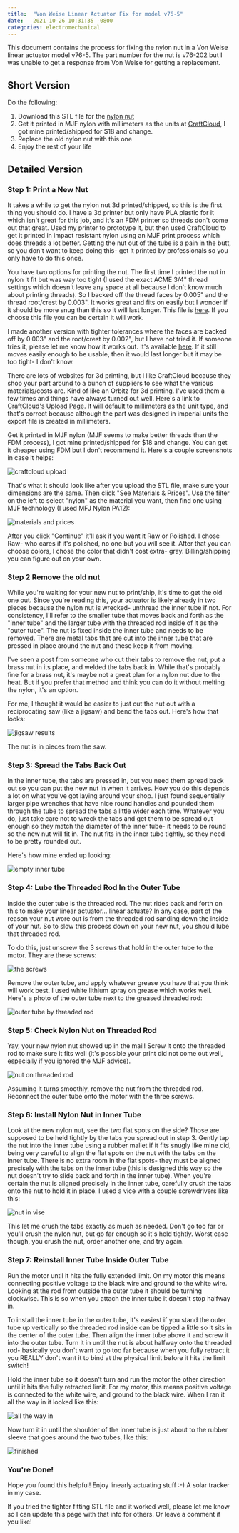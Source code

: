 ```yaml
---
title:  "Von Weise Linear Actuator Fix for model v76-5"
date:   2021-10-26 10:31:35 -0800
categories: electromechanical
---
```


This document contains the process for fixing the nylon nut in a Von Weise linear actuator model v76-5.  The part number for the nut is v76-202 but I was unable to get a response from Von Weise for getting a replacement.

## Short Version

Do the following:

1. Download this STL file for the [nylon nut](/assets/3dfiles/nylon_nut_v8.stl)
2. Get it printed in MJF nylon with millimeters as the units at [CraftCloud](https://craftcloud3d.com/upload), I got mine printed/shipped for $18 and change.
3. Replace the old nylon nut with this one
4. Enjoy the rest of your life

## Detailed Version

### Step 1: Print a New Nut
It takes a while to get the nylon nut 3d printed/shipped, so this is the first thing you should do.  I have a 3d printer but only have PLA plastic for it which isn't great for this job, and it's an FDM printer so threads don't come out that great.  Used my printer to prototype it, but then used CraftCloud to get it printed in impact resistant nylon using an MJF print process which does threads a lot better.  Getting the nut out of the tube is a pain in the butt, so you don't want to keep doing this- get it printed by professionals so you only have to do this once.

You have two options for printing the nut.  The first time I printed the nut in nylon it fit but was way too tight (I used the exact ACME 3/4" thread settings which doesn't leave any space at all because I don't know much about printing threads).  So I backed off the thread faces by 0.005" and the thread root/crest by 0.003".  It works great and fits on easily but I wonder if it should be more snug than this so it will last longer.  This file is [here](/assets/3dfiles/nylon_nut_v8.stl).  If you choose this file you can be certain it will work.

I made another version with tighter tolerances where the faces are backed off by 0.003" and the root/crest by 0.002", but I have not tried it.  If someone tries it, please let me know how it works out.  It's available [here](/assets/3dfiles/nylon_nut_tighter_than_v8.stl).  If it still moves easily enough to be usable, then it would last longer but it may be too tight- I don't know.

There are lots of websites for 3d printing, but I like CraftCloud because they shop your part around to a bunch of suppliers to see what the various materials/costs are.  Kind of like an Orbitz for 3d printing.  I've used them a few times and things have always turned out well.  Here's a link to [CraftCloud's Upload Page](https://craftcloud3d.com/upload).  It will default to millimeters as the unit type, and that's correct because although the part was designed in imperial units the export file is created in millimeters.

Get it printed in MJF nylon (MJF seems to make better threads than the FDM process), I got mine printed/shipped for $18 and change.  You can get it cheaper using FDM but I don't recommend it.  Here's a couple screenshots in case it helps:

![craftcloud upload](/assets/img/linear_actuator_fix/craftcloud_upload.png)

That's what it should look like after you upload the STL file, make sure your dimensions are the same.  Then click "See Materials & Prices".  Use the filter on the left to select "nylon" as the material you want, then find one using MJF technology (I used MFJ Nylon PA12):

![materials and prices](/assets/img/linear_actuator_fix/mjf_nylon.jpg)

After you click "Continue" it'll ask if you want it Raw or Polished.  I chose Raw- who cares if it's polished, no one but you will see it.  After that you can choose colors, I chose the color that didn't cost extra- gray.  Billing/shipping you can figure out on your own.

### Step 2 Remove the old nut

While you're waiting for your new nut to print/ship, it's time to get the old one out.  Since you're reading this, your actuator is likely already in two pieces because the nylon nut is wrecked- unthread the inner tube if not.  For consistency, I'll refer to the smaller tube that moves back and forth as the "inner tube" and the larger tube with the threaded rod inside of it as the "outer tube".  The nut is fixed inside the inner tube and needs to be removed.  There are metal tabs that are cut into the inner tube that are pressed in place around the nut and these keep it from moving.

I've seen a post from someone who cut their tabs to remove the nut, put a brass nut in its place, and welded the tabs back in.  While that's probably fine for a brass nut, it's maybe not a great plan for a nylon nut due to the heat.  But if you prefer that method and think you can do it without melting the nylon, it's an option.

For me, I thought it would be easier to just cut the nut out with a reciprocating saw (like a jigsaw) and bend the tabs out.  Here's how that looks:

![jigsaw results](/assets/img/linear_actuator_fix/jigsaw_results.jpg)

The nut is in pieces from the saw.

### Step 3: Spread the Tabs Back Out

In the inner tube, the tabs are pressed in, but you need them spread back out so you can put the new nut in when it arrives.  How you do this depends a lot on what you've got laying around your shop.  I just found sequentially larger pipe wrenches that have nice round handles and pounded them through the tube to spread the tabs a little wider each time.  Whatever you do, just take care not to wreck the tabs and get them to be spread out enough so they match the diameter of the inner tube- it needs to be round so the new nut will fit in.  The nut fits in the inner tube tightly, so they need to be pretty rounded out.

Here's how mine ended up looking:

![empty inner tube](/assets/img/linear_actuator_fix/empty_tube.jpg)

### Step 4: Lube the Threaded Rod In the Outer Tube

Inside the outer tube is the threaded rod.  The nut rides back and forth on this to make your linear actuator... linear actuate?  In any case, part of the reason your nut wore out is from the threaded rod sanding down the inside of your nut.  So to slow this process down on your new nut, you should lube that threaded rod.

To do this, just unscrew the 3 screws that hold in the outer tube to the motor.  They are these screws:

![the screws](/assets/img/linear_actuator_fix/remove_tube_over_threads.jpg)

Remove the outer tube, and apply whatever grease you have that you think will work best.  I used white lithium spray on grease which works well.  Here's a photo of the outer tube next to the greased threaded rod:

![outer tube by threaded rod](/assets/img/linear_actuator_fix/lube_threads.jpg)

### Step 5: Check Nylon Nut on Threaded Rod

Yay, your new nylon nut showed up in the mail!  Screw it onto the threaded rod to make sure it fits well (it's possible your print did not come out well, especially if you ignored the MJF advice).

![nut on threaded rod](/assets/img/linear_actuator_fix/new_nut_on_threads.jpg)

Assuming it turns smoothly, remove the nut from the threaded rod.  Reconnect the outer tube onto the motor with the three screws.

### Step 6: Install Nylon Nut in Inner Tube

Look at the new nylon nut, see the two flat spots on the side?  Those are supposed to be held tightly by the tabs you spread out in step 3.  Gently tap the nut into the inner tube using a rubber mallet if it fits snugly like mine did, being very careful to align the flat spots on the nut with the tabs on the inner tube.  There is no extra room in the flat spots- they must be aligned precisely with the tabs on the inner tube (this is designed this way so the nut doesn't try to slide back and forth in the inner tube).  When you're certain the nut is aligned precisely in the inner tube, carefully crush the tabs onto the nut to hold it in place.  I used a vice with a couple screwdrivers like this:

![nut in vise](/assets/img/linear_actuator_fix/compress_tabs_around_nut.jpg)

This let me crush the tabs exactly as much as needed.  Don't go too far or you'll crush the nylon nut, but go far enough so it's held tightly.  Worst case though, you crush the nut, order another one, and try again.

### Step 7: Reinstall Inner Tube Inside Outer Tube

Run the motor until it hits the fully extended limit.  On my motor this means connecting positive voltage to the black wire and ground to the white wire.  Looking at the rod from outside the outer tube it should be turning clockwise.  This is so when you attach the inner tube it doesn't stop halfway in.

To install the inner tube in the outer tube, it's easiest if you stand the outer tube up vertically so the threaded rod inside can be tipped a little so it sits in the center of the outer tube.  Then align the inner tube above it and screw it into the outer tube.  Turn it in until the nut is about halfway onto the threaded rod- basically you don't want to go too far because when you fully retract it you REALLY don't want it to bind at the physical limit before it hits the limit switch!

Hold the inner tube so it doesn't turn and run the motor the other direction until it hits the fully retracted limit.  For my motor, this means positive voltage is connected to the white wire, and ground to the black wire.  When I ran it all the way in it looked like this:

![all the way in](/assets/img/linear_actuator_fix/fully_retracted.jpg)

Now turn it in until the shoulder of the inner tube is just about to the rubber sleeve that goes around the two tubes, like this:

![finished](/assets/img/linear_actuator_fix/finished.jpg)

### You're Done!

Hope you found this helpful!  Enjoy linearly actuating stuff :-)  A solar tracker in my case.

If you tried the tighter fitting STL file and it worked well, please let me know so I can update this page with that info for others.  Or leave a comment if you like!